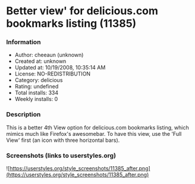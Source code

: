 # Better view' for delicious.com bookmarks listing (11385)

### Information
- Author: cheeaun (unknown)
- Created at: unknown
- Updated at: 10/19/2008, 10:35:14 AM
- License: NO-REDISTRIBUTION
- Category: delicious
- Rating: undefined
- Total installs: 334
- Weekly installs: 0


### Description
This is a better 4th View option for delicious.com bookmarks listing, which mimics much like Firefox's awesomebar. To have this view, use the 'Full View' first (an icon with three horizontal bars).


### Screenshots (links to userstyles.org)
![https://userstyles.org/style_screenshots/11385_after.png](https://userstyles.org/style_screenshots/11385_after.png)


